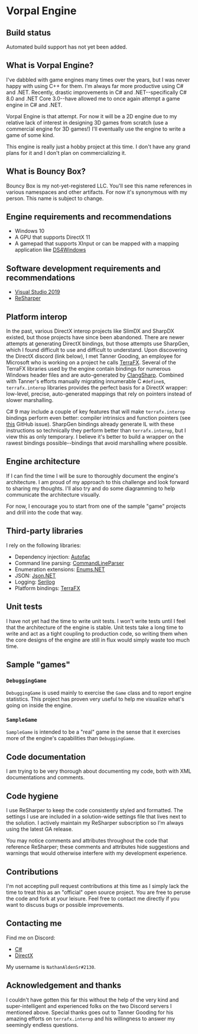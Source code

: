 # Vorpal Engine

## Build status

Automated build support has not yet been added.

## What is Vorpal Engine?

I've dabbled with game engines many times over the years, but I was never happy with using C++ for them. I'm always far more productive using C# and .NET. Recently, drastic improvements in C# and .NET--specifically C# 8.0 and .NET Core 3.0--have allowed me to once again attempt a game engine in C# and .NET.

Vorpal Engine is that attempt. For now it will be a 2D engine due to my relative lack of interest in designing 3D games from scratch (use a commercial engine for 3D games!) I'll eventually use the engine to write a game of some kind.

This engine is really just a hobby project at this time. I don't have any grand plans for it and I don't plan on commercializing it.

## What is Bouncy Box?

Bouncy Box is my not-yet-registered LLC. You'll see this name references in various namespaces and other artifacts. For now it's synonymous with my person. This name is subject to change.

## Engine requirements and recommendations

- Windows 10
- A GPU that supports DirectX 11
- A gamepad that supports XInput or can be mapped with a mapping application like [DS4Windows](https://ryochan7.github.io/ds4windows-site/)

## Software development requirements and recommendations

- [Visual Studio 2019](https://visualstudio.microsoft.com/vs/)
- [ReSharper](https://www.jetbrains.com/resharper/)

## Platform interop

In the past, various DirectX interop projects like SlimDX and SharpDX existed, but those projects have since been abandoned. There are newer attempts at generating DirectX bindings, but those attempts use SharpGen, which I found difficult to use and difficult to understand. Upon discovering the DirectX discord (link below), I met Tanner Gooding, an employee for Microsoft who is working on a project he calls [TerraFX](https://github.com/terrafx). Several of the TerraFX libraries used by the engine contain bindings for numerous Windows header files and are auto-generated by [ClangSharp](https://github.com/Microsoft/ClangSharp). Combined with Tanner's efforts manually migrating innumerable C `#define`s, `terrafx.interop` libraries provides the perfect basis for a DirectX wrapper: low-level, precise, auto-generated mappings that rely on pointers instead of slower marshalling.

C# 9 may include a couple of key features that will make `terrafx.interop` bindings perform even better: compiler intrinsics and function pointers (see [this](https://github.com/dotnet/csharplang/issues/191) GitHub issue). SharpGen bindings already generate IL with these instructions so technically they perform better than `terrafx.interop`, but I view this as only temporary. I believe it's better to build a wrapper on the rawest bindings possible--bindings that avoid marshalling where possible.

## Engine architecture

If I can find the time I will be sure to thoroughly document the engine's architecture. I am proud of my approach to this challenge and look forward to sharing my thoughts. I'll also try and do some diagramming to help communicate the architecture visually.

For now, I encourage you to start from one of the sample "game" projects and drill into the code that way.

## Third-party libraries

I rely on the following libraries:

- Dependency injection: [Autofac](https://autofac.org/)
- Command line parsing: [CommandLineParser](https://github.com/commandlineparser/commandline)
- Enumeration extensions: [Enums.NET](https://github.com/TylerBrinkley/Enums.NET)
- JSON: [Json.NET](https://www.newtonsoft.com/json)
- Logging: [Serilog](https://serilog.net/)
- Platform bindings: [TerraFX](https://github.com/terrafx/)

## Unit tests

I have not yet had the time to write unit tests. I won't write tests until I feel that the architecture of the engine is stable. Unit tests take a long time to write and act as a tight coupling to production code, so writing them when the core designs of the engine are still in flux would simply waste too much time.

## Sample "games"

### `DebuggingGame`

`DebuggingGame` is used mainly to exercise the `Game` class and to report engine statistics. This project has proven very useful to help me visualize what's going on inside the engine.

### `SampleGame`

`SampleGame` is intended to be a "real" game in the sense that it exercises more of the engine's capabilities than `DebuggingGame`.

## Code documentation

I am trying to be very thorough about documenting my code, both with XML documentations and comments.

## Code hygiene

I use ReSharper to keep the code consistently styled and formatted. The settings I use are included in a solution-wide settings file that lives next to the solution. I actively maintain my ReSharper subscription so I'm always using the latest GA release.

You may notice comments and attributes throughout the code that reference ReSharper; these comments and attributes hide suggestions and warnings that would otherwise interfere with my development experience.

## Contributions

I'm not accepting pull request contributions at this time as I simply lack the time to treat this as an "official" open source project. You are free to peruse the code and fork at your leisure. Feel free to contact me directly if you want to discuss bugs or possible improvements.

## Contacting me

Find me on Discord:

- [C#](https://discord.gg/csharp)
- [DirectX](https://discord.gg/N2mtwy)

My username is `NathanAldenSr#2130`.

## Acknowledgement and thanks

I couldn't have gotten this far this without the help of the very kind and super-intelligent and experienced folks on the two Discord servers I mentioned above. Special thanks goes out to Tanner Gooding for his amazing efforts on `terrafx.interop` and his willingness to answer my seemingly endless questions.
